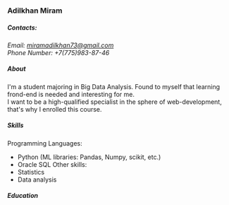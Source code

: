 ### Adilkhan Miram
##### Contacts:    
*Email: miramadilkhan73@gmail.com*   
*Phone Number: +7(775)983-87-46*   

##### About
I'm a student majoring in Big Data Analysis. Found to myself that learning frond-end is needed and interesting for me.  
I want to be a high-qualified specialist in the sphere of web-development, that's why I enrolled this course.  

##### Skills  
Programming Languages:
   * Python (ML libraries: Pandas, Numpy, scikit, etc.)
   * Oracle SQL
Other skills:
   * Statistics
   * Data analysis

##### Education
  
